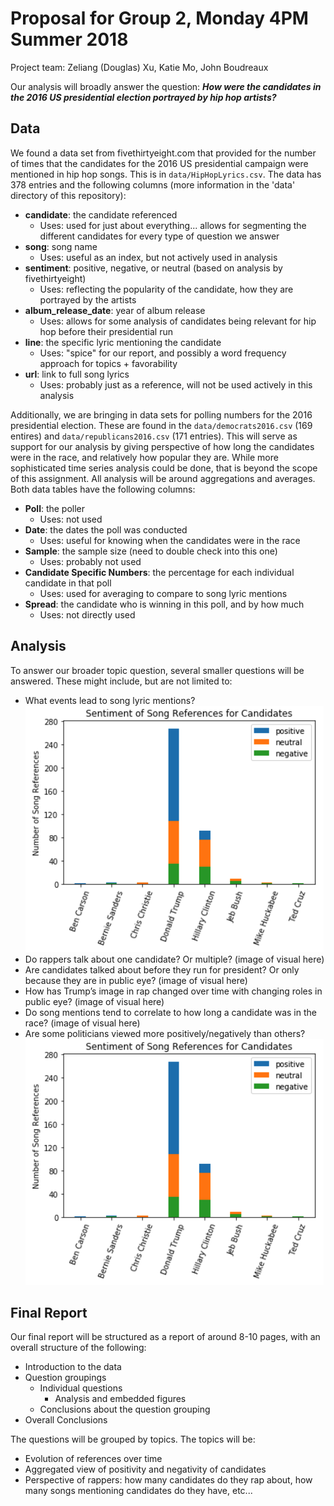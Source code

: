 # Proposal for Group 2, Monday 4PM Summer 2018
Project team: Zeliang (Douglas) Xu, Katie Mo, John Boudreaux

Our analysis will broadly answer the question: *__How were the candidates in the 2016 US presidential election portrayed by hip hop artists?__*

## __Data__

We found a data set from fivethirtyeight.com that provided for the number of times that the candidates for the 2016 US presidential campaign were mentioned in hip hop songs. This is in `data/HipHopLyrics.csv`. The data has 378 entries and the following columns (more information in the 'data' directory of this repository):
* __candidate__: the candidate referenced
  * Uses: used for just about everything... allows for segmenting the different candidates for every type of question we answer
* __song__: song name
  * Uses: useful as an index, but not actively used in analysis
* __sentiment__: positive, negative, or neutral (based on analysis by fivethirtyeight)
  * Uses: reflecting the popularity of the candidate, how they are portrayed by the artists
* __album_release_date__: year of album release
  * Uses: allows for some analysis of candidates being relevant for hip hop before their presidential run
* __line__: the specific lyric mentioning the candidate
  * Uses: "spice" for our report, and possibly a word frequency approach for topics + favorability
* __url__: link to full song lyrics
  * Uses: probably just as a reference, will not be used actively in this analysis

Additionally, we are bringing in data sets for polling numbers for the 2016 presidential election. These are found in the `data/democrats2016.csv` (169 entires) and `data/republicans2016.csv` (171 entries). This will serve as support for our analysis by giving perspective of how long the candidates were in the race, and relatively how popular they are. While more sophisticated time series analysis could be done, that is beyond the scope of this assignment. All analysis will be around aggregations and averages. Both data tables have the following columns:
* __Poll__: the poller
  * Uses: not used
* __Date__: the dates the poll was conducted
  * Uses: useful for knowing when the candidates were in the race
* __Sample__: the sample size (need to double check into this one)
  * Uses: probably not used
* __Candidate Specific Numbers__: the percentage for each individual candidate in that poll
  * Uses: used for averaging to compare to song lyric mentions
* __Spread__: the candidate who is winning in this poll, and by how much
  * Uses: not directly used

## __Analysis__

To answer our broader topic question, several smaller questions will be answered. These might include, but are not limited to:

* What events lead to song lyric mentions?
![Number of Song references For Candidates By Year](https://github.com/boudrejp/PythonProj2/blob/master/images/Sentiment%20of%20Song%20References%20For%20Candidates.png)
* Do rappers talk about one candidate? Or multiple?
(image of visual here)
* Are candidates talked about before they run for president? Or only because they are in public eye?
(image of visual here)
* How has Trump’s image in rap changed over time with changing roles in public eye?
(image of visual here)
* Do song mentions tend to correlate to how long a candidate was in the race?
(image of visual here)
* Are some politicians viewed more positively/negatively than others?
![Sentiment of Song References For Candidates](https://github.com/boudrejp/PythonProj2/blob/master/images/Sentiment%20of%20Song%20References%20For%20Candidates.png)

## __Final Report__

Our final report will be structured as a report of around 8-10 pages, with an overall structure of the following:
* Introduction to the data
* Question groupings
  * Individual questions
    * Analysis and embedded figures
  * Conclusions about the question grouping
* Overall Conclusions

The questions will be grouped by topics. The topics will be:
* Evolution of references over time
* Aggregated view of positivity and negativity of candidates
* Perspective of rappers: how many candidates do they rap about, how many songs mentioning candidates do they have, etc...
